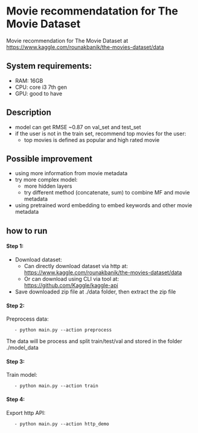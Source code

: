 # Movie recommendatation for The Movie Dataset
Movie recommendation for The Movie Dataset at https://www.kaggle.com/rounakbanik/the-movies-dataset/data

## System requirements:
   - RAM: 16GB
   - CPU: core i3 7th gen
   - GPU: good to have

## Description
   - model can get RMSE ~0.87 on val_set and test_set
   - if the user is not in the train set, recommend top movies for the user:
       - top movies is defined as popular and high rated movie

## Possible improvement
   - using more information from movie metadata
   - try more complex model:
       - more hidden layers
       - try different method (concatenate, sum) to combine MF and movie metadata
   - using pretrained word embedding to embed keywords and other movie metadata

## how to run
#### Step 1:
   - Download dataset:
       - Can directly download dataset via http at: https://www.kaggle.com/rounakbanik/the-movies-dataset/data
       - Or can download using CLI via tool at: https://github.com/Kaggle/kaggle-api
   - Save downloaded zip file at ./data folder, then extract the zip file
#### Step 2:
   Preprocess data:
   
       - python main.py --action preprocess
       
   The data will be process and split train/test/val and stored in the folder ./model_data

#### Step 3:
   Train model:
   
       - python main.py --action train   

#### Step 4:
   Export http API:
   
       - python main.py --action http_demo

